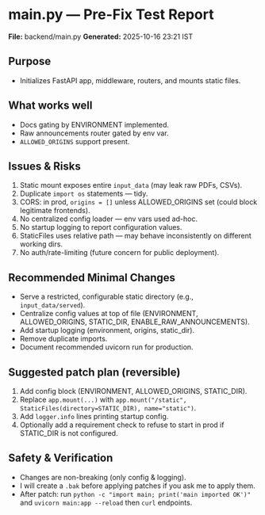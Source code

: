 # main.py — Pre-Fix Test Report

**File:** backend/main.py
**Generated:** 2025-10-16 23:21 IST

## Purpose
- Initializes FastAPI app, middleware, routers, and mounts static files.

## What works well
- Docs gating by ENVIRONMENT implemented.
- Raw announcements router gated by env var.
- `ALLOWED_ORIGINS` support present.

## Issues & Risks
1. Static mount exposes entire `input_data` (may leak raw PDFs, CSVs).
2. Duplicate `import os` statements — tidy.
3. CORS: in prod, `origins = []` unless ALLOWED_ORIGINS set (could block legitimate frontends).
4. No centralized config loader — env vars used ad-hoc.
5. No startup logging to report configuration values.
6. StaticFiles uses relative path — may behave inconsistently on different working dirs.
7. No auth/rate-limiting (future concern for public deployment).

## Recommended Minimal Changes
- Serve a restricted, configurable static directory (e.g., `input_data/served`).
- Centralize config values at top of file (ENVIRONMENT, ALLOWED_ORIGINS, STATIC_DIR, ENABLE_RAW_ANNOUNCEMENTS).
- Add startup logging (environment, origins, static_dir).
- Remove duplicate imports.
- Document recommended uvicorn run for production.

## Suggested patch plan (reversible)
1. Add config block (ENVIRONMENT, ALLOWED_ORIGINS, STATIC_DIR).
2. Replace `app.mount(...)` with `app.mount("/static", StaticFiles(directory=STATIC_DIR), name="static")`.
3. Add `logger.info` lines printing startup config.
4. Optionally add a requirement check to refuse to start in prod if STATIC_DIR is not configured.

## Safety & Verification
- Changes are non-breaking (only config & logging).
- I will create a `.bak` before applying patches if you ask me to apply them.
- After patch: run `python -c "import main; print('main imported OK')"` and `uvicorn main:app --reload` then `curl` endpoints.

